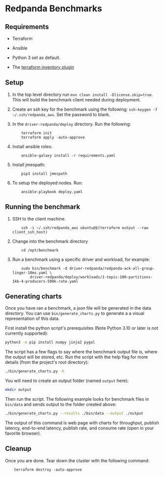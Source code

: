 # Redpanda Benchmarks

## Requirements

- Terraform

- Ansible

- Python 3 set as default.

- The [terraform inventory plugin](https://github.com/adammck/terraform-inventory)

## Setup

1. In the top level directory run `mvn clean install -Dlicense.skip=true`. This will build the benchmark client needed during deployment.

2. Create an ssh key for the benchmark using the following: `ssh-keygen -f ~/.ssh/redpanda_aws`. Set the password to blank.

3. In the `driver-redpanda/deploy` directory.  Run the following:

           terraform init
           terraform apply -auto-approve

5. Install ansible roles:

           ansible-galaxy install -r requirements.yaml

6. Install jmespath:

           pip3 install jmespath

7. To setup the deployed nodes. Run:

           ansible-playbook deploy.yaml

## Running the benchmark

1. SSH to the client machine.

           ssh -i ~/.ssh/redpanda_aws ubuntu@$(terraform output --raw client_ssh_host)

2. Change into the benchmark directory

           cd /opt/benchmark

3. Run a benchmark using a specific driver and workload, for example:

           sudo bin/benchmark -d driver-redpanda/redpanda-ack-all-group-linger-10ms.yaml \
               driver-redpanda/deploy/workloads/1-topic-100-partitions-1kb-4-producers-500k-rate.yaml

## Generating charts

Once you have ran a benchmark, a json file will be generated in the data directory. You can use `bin/generate_charts.py` to generate a a visual representation of this data.

First install the python script's prerequisites (Note Python 3.10 or later is not currently supported):

```bash
python3 -m pip install numpy jinja2 pygal
```

The script has a few flags to say where the benchmark output file is, where the output will be stored, etc. Run the script with the help flag for more details (from the project's root directory):

```bash
./bin/generate_charts.py -h
```

You will need to create an output folder (named `output` here):

```bash
mkdir output
```

Then run the script. The following example looks for benchmark files in `bin/data` and sends output to the folder created above:

```bash
./bin/generate_charts.py --results ./bin/data --output ./output
```

The output of this command is web page with charts for throughput, publish latency, end-to-end latency, publish rate, and consume rate (open in your favorite browser).

## Cleanup

Once you are done. Tear down the cluster with the following command:

        terraform destroy -auto-approve
